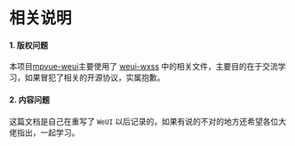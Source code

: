 # 相关说明

#### 1. 版权问题

本项目[mpvue-weui](https://github.com/KuangPF/mpvue-weui)主要使用了 [weui-wxss](https://github.com/Tencent/weui-wxss) 中的相关文件，主要目的在于交流学习，如果冒犯了相关的开源协议，实属抱歉。

#### 2. 内容问题

这篇文档是自己在重写了 `WeUI` 以后记录的，如果有说的不对的地方还希望各位大佬指出，一起学习。
